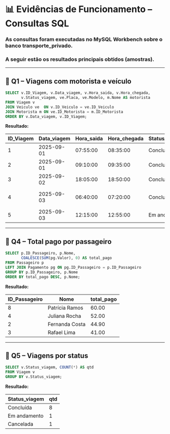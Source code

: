 # 📊 Evidências de Funcionamento – Consultas SQL  

### As consultas foram executadas no MySQL Workbench sobre o banco transporte_privado.
### A seguir estão os resultados principais obtidos (amostras).
---

## 🔹 Q1 – Viagens com motorista e veículo  

```sql
SELECT v.ID_Viagem, v.Data_viagem, v.Hora_saida, v.Hora_chegada, 
       v.Status_viagem, ve.Placa, ve.Modelo, m.Nome AS motorista
FROM Viagem v
JOIN Veiculo ve  ON v.ID_Veiculo = ve.ID_Veiculo
JOIN Motorista m ON ve.ID_Motorista = m.ID_Motorista
ORDER BY v.Data_viagem, v.ID_Viagem;
```

**Resultado:**  

| ID_Viagem | Data_viagem | Hora_saida | Hora_chegada | Status_viagem | Placa   | Modelo      | Motorista        |
|-----------|-------------|------------|--------------|---------------|---------|-------------|------------------|
| 1         | 2025-09-01  | 07:55:00   | 08:35:00     | Concluída     | RQA2D34 | Corolla GLi | Eduarda Alves    |
| 2         | 2025-09-01  | 09:10:00   | 09:35:00     | Concluída     | PKL8F12 | Onix LT     | David Cordeiro   |
| 3         | 2025-09-02  | 18:05:00   | 18:50:00     | Concluída     | JXY9877 | HB20S       | Guilherme Andrade|
| 4         | 2025-09-03  | 06:40:00   | 07:20:00     | Concluída     | BCA1H55 | Civic EX    | Ana Beatriz Alves|
| 5         | 2025-09-03  | 12:15:00   | 12:55:00     | Em andamento | TUESM90 | Toro        | Icaro de Oliveira|
---

## 🔹 Q4 – Total pago por passageiro  

```sql
SELECT p.ID_Passageiro, p.Nome,
       COALESCE(SUM(pg.Valor), 0) AS total_pago
FROM Passageiro p
LEFT JOIN Pagamento pg ON pg.ID_Passageiro = p.ID_Passageiro
GROUP BY p.ID_Passageiro, p.Nome
ORDER BY total_pago DESC, p.Nome;
```

**Resultado:**  

| ID_Passageiro | Nome             | total_pago |
|---------------|------------------|------------|
| 8             | Patrícia Ramos   | 60.00      |
| 4             | Juliana Rocha    | 52.00      |
| 2             | Fernanda Costa   | 44.90      |
| 3             | Rafael Lima      | 41.00      |

---

## 🔹 Q5 – Viagens por status  

```sql
SELECT v.Status_viagem, COUNT(*) AS qtd
FROM Viagem v
GROUP BY v.Status_viagem;
```

**Resultado:**  

| Status_viagem | qtd |
|---------------|-----|
| Concluída     | 8   |
| Em andamento  | 1   |
| Cancelada     | 1   |